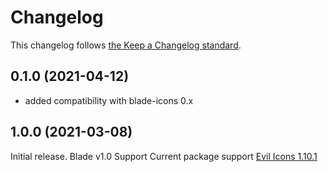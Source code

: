 # Changelog

This changelog follows [the Keep a Changelog standard](https://keepachangelog.com).

## 0.1.0 (2021-04-12)
* added compatibility with blade-icons 0.x

## 1.0.0 (2021-03-08)

Initial release.
Blade v1.0 Support
Current package support [Evil Icons 1.10.1](https://github.com/evil-icons/evil-icons/releases/tag/1.10.1)
